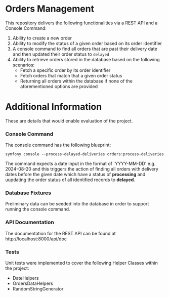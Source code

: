 # Orders Management

This repository delivers the following functionalities via a REST API and a Console Command:

1. Ability to create a new order
2. Ability to modify the status of a given order based on its order identifier
3. A console command to find all orders that are past their delivery date and then updated their order status to `delayed`
4. Ability to retrieve orders stored in the database based on the following scenarios:
   - Fetch a specific order by its order identifier
   - Fetch orders that match that a given order status
   - Returning all orders within the database if none of the aforementioned options are provided

# Additional Information
These are details that would enable evaluation of the project.

### Console Command
The console command has the following blueprint: <br>

```
symfony console --process-delayed-deliveries orders:process-deliveries
```

The command expects a date input in the format of `YYYY-MM-DD' e.g. 2024-08-20 and this triggers the action of finding all orders with delivery dates before the given date which have a status of <strong>processing</strong> and uupdating the order status of all identified records to <strong>delayed</strong>.

### Database Fixtures
Preliminary data can be seeded into the database in order to support running the console command.

### API Documentation
The documentation for the REST API can be found at http://localhost:8000/api/doc

### Tests
Unit tests were implemented to cover the following Helper Classes within the project:

* DateHelpers
* OrdersDataHelpers
* RandomStringGenerator
